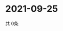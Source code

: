 # 2021-09-25
  共 0条

  <!-- BEGIN -->
  <!-- 最后更新时间Sat Sep 25 2021 15:02:41 GMT+0000 (Coordinated Universal Time) -->
  
  <!-- END -->
  
  